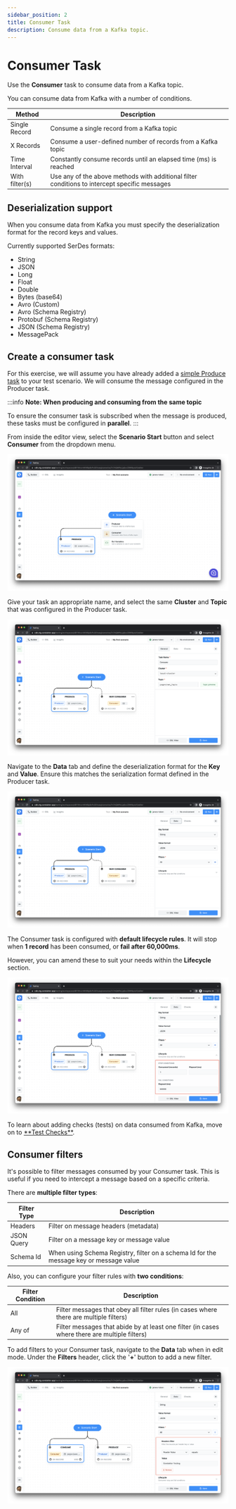 ```yaml
---
sidebar_position: 2
title: Consumer Task
description: Consume data from a Kafka topic.
---
```


# Consumer Task

Use the **Consumer** task to consume data from a Kafka topic.

You can consume data from Kafka with a number of conditions.

| Method | Description |
| --- | --- |
| Single Record | Consume a single record from a Kafka topic |
| X Records | Consume a user-defined number of records from a Kafka topic |
| Time Interval | Constantly consume records until an elapsed time (ms) is reached |
| With filter(s) | Use any of the above methods with additional filter conditions to intercept specific messages |

## Deserialization support

When you consume data from Kafka you must specify the deserialization format for the record keys and values.&#x20;

Currently supported SerDes formats:

- String
- JSON
- Long
- Float
- Double
- Bytes (base64)
- Avro (Custom)&#x20;
- Avro (Schema Registry)
- Protobuf (Schema Registry)
- JSON (Schema Registry)
- MessagePack

## Create a consumer task

For this exercise, we will assume you have already added a [simple Produce task](/platform/testing/features/building-tests/tasks/producer-task/#create-a-simple-producer-task-) to your test scenario. We will consume the message configured in the Producer task.&#x20;

:::info **Note: When producing and consuming from the same topic**

To ensure the consumer task is subscribed when the message is produced, these tasks must be configured in **parallel**.&#x20; :::

From inside the editor view, select the **Scenario Start** button and select **Consumer** from the dropdown menu.

![](<../../../assets/image (164).png>)

Give your task an appropriate name, and select the same **Cluster** and **Topic** that was configured in the Producer task.

![](<../../../assets/image (77).png>)

Navigate to the **Data** tab and define the deserialization format for the **Key** and **Value**. Ensure this matches the serialization format defined in the Producer task.

![](<../../../assets/image (82).png>)

The Consumer task is configured with **default lifecycle rules**. It will stop when **1 record** has been consumed, or **fail after 60,000ms**.&#x20;

However, you can amend these to suit your needs within the **Lifecycle** section.

![](<../../../assets/image (97).png>)

To learn about adding checks (tests) on data consumed from Kafka, move on to [\*\*Test Checks\*\*](/platform/testing/features/building-tests/test-checks/).&#x20;

## Consumer filters

It's possible to filter messages consumed by your Consumer task. This is useful if you need to intercept a message based on a specific criteria.

There are **multiple filter types**:

| Filter Type | Description |
| --- | --- |
| Headers | Filter on message headers (metadata) |
| JSON Query | Filter on a message key or message value |
| Schema Id | When using Schema Registry, filter on a schema Id for the message key or message value |

Also, you can configure your filter rules with **two conditions**:

| Filter Condition | Description |
| --- | --- |
| All | Filter messages that obey all filter rules (in cases where there are multiple filters) |
| Any of | Filter messages that abide by at least one filter (in cases where there are multiple filters) |

To add filters to your Consumer task, navigate to the **Data** tab when in edit mode. Under the **Filters** header, click the '**+**' button to add a new filter.

![](<../../../assets/image (74).png>)
